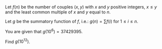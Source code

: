 Let $f(n)$ be the number of couples $(x, y)$ with $x$ and $y$ positive integers, $x \le y$ and the least common multiple of $x$ and $y$ equal to $n$.


Let $g$ be the summatory function of $f$, i.e.: 
$g(n) = \sum f(i)$ for $1 \le i \le n$.

You are given that $g(10^6) = 37429395$.


Find $g(10^{12})$.